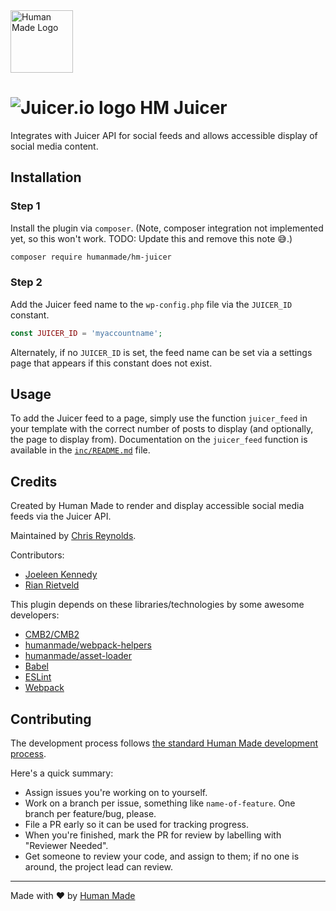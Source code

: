 <img src="https://humanmade.com/content/themes/humanmade/lib/hm-pattern-library/assets/images/logos/logo-red.svg" width="100" alt="Human Made Logo" />

# <img src="https://avatars3.githubusercontent.com/u/4896003?s=20" alt="Juicer.io logo"> HM Juicer

Integrates with Juicer API for social feeds and allows accessible display of social media content.

## Installation

### Step 1
Install the plugin via `composer`. (Note, composer integration not implemented yet, so this won't work.  TODO: Update this and remove this note 😅.)

```bash
composer require humanmade/hm-juicer
```

### Step 2
Add the Juicer feed name to the `wp-config.php` file via the `JUICER_ID` constant.

```php
const JUICER_ID = 'myaccountname';
```

Alternately, if no `JUICER_ID` is set, the feed name can be set via a settings page that appears if this constant does not exist.

## Usage
To add the Juicer feed to a page, simply use the function `juicer_feed` in your template with the correct number of posts to display (and optionally, the page to display from). Documentation on the `juicer_feed` function is available in the [`inc/README.md`](inc/README.md) file.

## Credits

Created by Human Made to render and display accessible social media feeds via the Juicer API.

Maintained by [Chris Reynolds](https://github.com/jazzsequence).

Contributors:  
* [Joeleen Kennedy](https://github.com/joeleenk)  
* [Rian Rietveld](https://github.com/rianrietveld)

This plugin depends on these libraries/technologies by some awesome developers:

* [CMB2/CMB2](https://github.com/CMB2/CMB2)
* [humanmade/webpack-helpers](https://github.com/humanmade/webpack-helpers)
* [humanmade/asset-loader](https://github.com/humanmade/asset-loader)
* [Babel](https://babeljs.io/)
* [ESLint](https://eslint.org/)
* [Webpack](https://webpack.js.org/)

## Contributing

The development process follows [the standard Human Made development process](http://engineering.hmn.md/how-we-work/process/development/).

Here's a quick summary:

* Assign issues you're working on to yourself.
* Work on a branch per issue, something like `name-of-feature`. One branch per feature/bug, please.
* File a PR early so it can be used for tracking progress.
* When you're finished, mark the PR for review by labelling with "Reviewer Needed".
* Get someone to review your code, and assign to them; if no one is around, the project lead can review.

---------------------

Made with ❤️ by [Human Made](https://humanmade.com)
